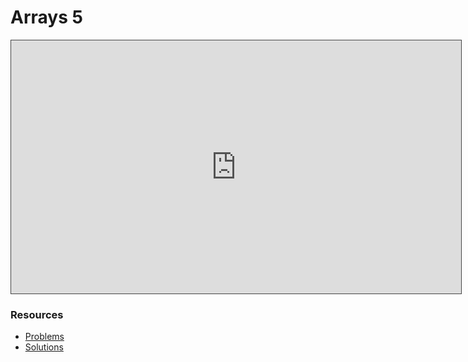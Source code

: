 # Arrays 5

<iframe src="https://adaacademy.hosted.panopto.com/Panopto/Pages/Embed.aspx?id=787bd184-64ea-4637-85a5-ae8a0187f2df&autoplay=false&offerviewer=true&showtitle=true&showbrand=true&captions=true&interactivity=all" height="405" width="720" style="border: 1px solid #464646;" allowfullscreen allow="autoplay"></iframe>

### Resources

* [Problems](https://docs.google.com/presentation/d/1y4Eeu69xsLz0eIb9AYgJCzLecJIKu11e3wFnP-r6fYo/edit?usp=sharing)
* [Solutions](https://docs.google.com/presentation/d/1flyPG_L12h_5QjP69Ozhf11D0K3Fls1xoOXMy-Kea7E/edit?usp=sharing)